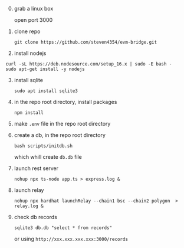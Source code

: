0. grab a linux box

   open port 3000

1. clone repo

   `git clone https://github.com/steven4354/evm-bridge.git`

2. install nodejs
```
curl -sL https://deb.nodesource.com/setup_16.x | sudo -E bash -
sudo apt-get install -y nodejs
```
3. install sqlite

   `sudo apt install sqlite3`

4. in the repo root directory, install packages

   `npm install`

5. make `.env` file in the repo root directory

6. create a db, in the repo root directory

   `bash scripts/initdb.sh`

    which whill create `db.db` file

7. launch rest server

   `nohup npx ts-node app.ts > express.log &`

8. launch relay

   `nohup npx hardhat launchRelay --chain1 bsc --chain2 polygon  > relay.log &`

9. check db records

   `sqlite3 db.db "select * from records"`

    or using `http://xxx.xxx.xxx.xxx:3000/records`
